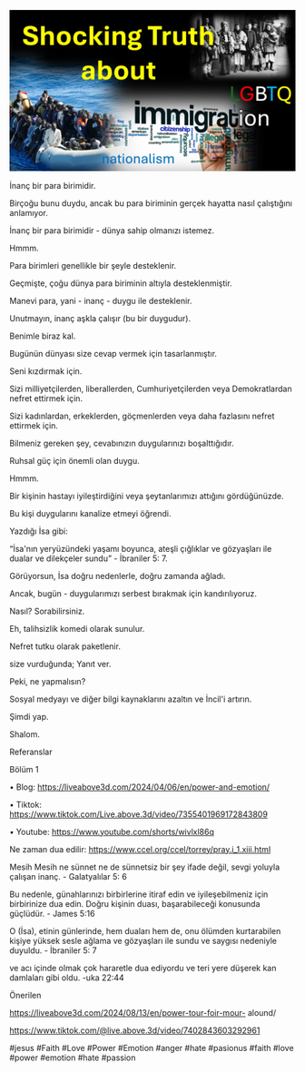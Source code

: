 ![Video cover image](./cover.jpg)

İnanç bir para birimidir.

Birçoğu bunu duydu, ancak bu para biriminin gerçek hayatta nasıl çalıştığını anlamıyor.

İnanç bir para birimidir - dünya sahip olmanızı istemez.

Hmmm.

Para birimleri genellikle bir şeyle desteklenir.

Geçmişte, çoğu dünya para biriminin altıyla desteklenmiştir.

Manevi para, yani - inanç - duygu ile desteklenir.

Unutmayın, inanç aşkla çalışır (bu bir duygudur).

Benimle biraz kal.

Bugünün dünyası size cevap vermek için tasarlanmıştır.

Seni kızdırmak için.

Sizi milliyetçilerden, liberallerden, Cumhuriyetçilerden veya Demokratlardan nefret ettirmek için.

Sizi kadınlardan, erkeklerden, göçmenlerden veya daha fazlasını nefret ettirmek için.

Bilmeniz gereken şey, cevabınızın duygularınızı boşalttığıdır.

Ruhsal güç için önemli olan duygu.

Hmmm.

Bir kişinin hastayı iyileştirdiğini veya şeytanlarımızı attığını gördüğünüzde.

Bu kişi duygularını kanalize etmeyi öğrendi.

Yazdığı İsa gibi:

“İsa'nın yeryüzündeki yaşamı boyunca, ateşli çığlıklar ve gözyaşları ile dualar ve dilekçeler sundu” - İbraniler 5: 7.

Görüyorsun, İsa doğru nedenlerle, doğru zamanda ağladı.

Ancak, bugün - duygularımızı serbest bırakmak için kandırılıyoruz.

Nasıl? Sorabilirsiniz.

Eh, talihsizlik komedi olarak sunulur.

Nefret tutku olarak paketlenir.

size vurduğunda; Yanıt ver.

Peki, ne yapmalısın?

Sosyal medyayı ve diğer bilgi kaynaklarını azaltın ve İncil'i artırın.

Şimdi yap.

Shalom.

Referanslar

Bölüm 1

• Blog: https://liveabove3d.com/2024/04/06/en/power-and-emotion/   

• Tiktok: https://www.tiktok.com/Live.above.3d/video/7355401969172843809

• Youtube: https://www.youtube.com/shorts/wivlxl86q

Ne zaman dua edilir: https://www.ccel.org/ccel/torrey/pray.i_1.xiii.html

Mesih Mesih ne sünnet ne de sünnetsiz bir şey ifade değil, sevgi yoluyla çalışan inanç. - Galatyalılar 5: 6

Bu nedenle, günahlarınızı birbirlerine itiraf edin ve iyileşebilmeniz için birbirinize dua edin. Doğru kişinin duası, başarabileceği konusunda güçlüdür. - James 5:16

O (İsa), etinin günlerinde, hem duaları hem de, onu ölümden kurtarabilen kişiye yüksek sesle ağlama ve gözyaşları ile sundu ve saygısı nedeniyle duyuldu. - İbraniler 5: 7

ve acı içinde olmak çok hararetle dua ediyordu ve teri yere düşerek kan damlaları gibi oldu. -uka 22:44

Önerilen

https://liveabove3d.com/2024/08/13/en/power-tour-foir-mour- alound/  

https://www.tiktok.com/@live.above.3d/video/7402843603292961

  #jesus #Faith #Love #Power #Emotion #anger #hate #pasionus #faith #love #power #emotion #hate #passion